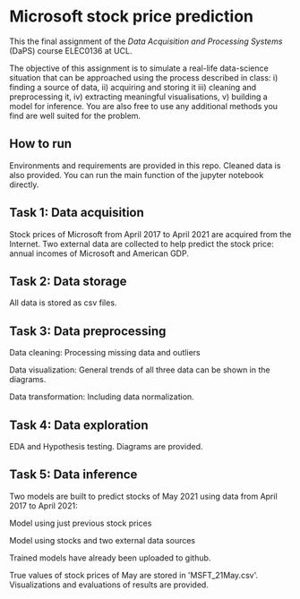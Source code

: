 # Microsoft stock price prediction

This the final assignment of the _Data Acquisition and Processing Systems_ (DaPS) course ELEC0136 at UCL.

The objective of this assignment is to simulate a real-life data-science situation that can be
approached using the process described in class: i) finding a source of data, ii) acquiring and
storing it iii) cleaning and preprocessing it, iv) extracting meaningful visualisations, v) building a
model for inference. You are also free to use any additional methods you find are well suited for
the problem.

## How to run
Environments and requirements are provided in this repo. Cleaned data is also provided. You can run the main function of the jupyter notebook directly.

## Task 1: Data acquisition
Stock prices of Microsoft from April 2017 to April 2021 are acquired from the Internet. Two external data are collected to help predict the stock price: annual incomes of Microsoft and American GDP.

## Task 2: Data storage
All data is stored as csv files.

## Task 3: Data preprocessing

Data cleaning: Processing missing data and outliers

Data visualization: General trends of all three data can be shown in the diagrams.

Data transformation: Including data normalization.

## Task 4: Data exploration
EDA and Hypothesis testing. Diagrams are provided.

## Task 5: Data inference
Two models are built to predict stocks of May 2021 using data from April 2017 to April 2021:

Model using just previous stock prices

Model using stocks and two external data sources

Trained models have already been uploaded to github.

True values of stock prices of May are stored in 'MSFT_21May.csv'. Visualizations and evaluations of results are provided.
